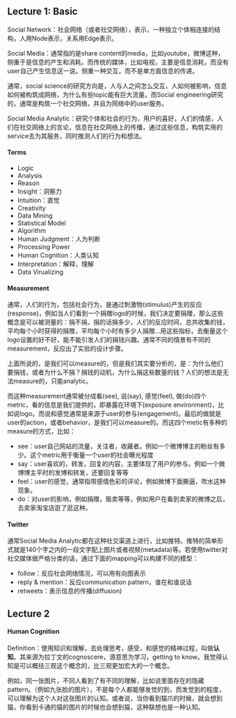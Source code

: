 ## Lecture 1: Basic
Social Network：社会网络（或者社交网络），表示，一种独立个体相连接的结构，人用Node表示，关系用Edge表示。

Social Media：通常指的是share content的media，比如youtube，微博这种，侧重于是信息的产生和消耗。而传统的媒体，比如电视，主要是信息消耗，而没有user自己产生信息这一说。侧重一种交互，而不是单方面信息的传递。

通常，social science的研究方向是，人与人之间怎么交互，人如何被影响，信息如何被构筑成网络，为什么有些topic能有巨大流量。而Social engineering研究的，通常是构筑一个社交网络，并且为网络中的user服务。

Social Media Analytic：研究个体和社会的行为，用户的喜好，人们的情感，人们在社交网络上的言论，信息在社交网络上的传播，通过这些信息，构筑实用的service去为其服务，同时推测人们的行为和想法。

#### Terms
* Logic
* Analysis
* Reason
* Insight：洞察力
* Intuition：直觉
* Creativity
* Data Mining
* Statistical Model
* Algorithm
* Human Judgment：人为判断
* Processing Power
* Human Cognition：人类认知
* Interpretation：解释，理解
* Data Virualizing

#### Measurement
通常，人们的行为，包括社会行为，是通过刺激物(stimulus)产生的反应(response)，例如当人们看到一个捐赠logo的时候，我们决定要捐赠，那么这些概念是可以被测量的：捐不捐，捐的话捐多少，人们的反应时间，总共收集的钱，平均每个小时获得的捐赠，平均每个小时有多少人捐赠...用这些指标，去衡量这个logo设置的好不好，能不能引发人们的捐钱兴趣。通常不同的情景有不同的measurement，反应出了实验的设计步骤。

上面所说的，是我们可以measure的，但是我们其实要分析的，是：为什么他们要捐钱，或者为什么不捐？捐钱的动机，为什么捐这些数量的钱？人们的想法是无法measure的，只能analytic。

而这种measurement通常被分成看(see), 说(say), 感觉(feel), 做(do)四个metric，看的信息是我们提供的，即暴露在环境下(exposure environment)，比如说logo。而说和感觉通常是来源于user的参与(engagement)。最后的做就是user的action，或者behavior，是我们可以measure的。而这四个metic有多种的measure的方式，比如：
* see：user自己网站的流量，关注者，收藏者。例如一个微博博主的粉丝有多少。这个metric用于衡量一个user的社会曝光程度
* say：user喜欢的，转发，回复的内容，主要体现了用户的参与。例如一个微博博主平时的发博和转发，还要回复等等
* feel：user的感觉，通常指带感情色彩的评论，例如微博下面撕逼，吹水这种现象。
* do：对user的影响，例如捐赠，贩卖等等，例如用户在看到卖家的微博之后，去卖家淘宝店逛了逛这种。

#### Twitter
通常Social Media Analytic都在这种社交渠道上进行，比如推特。推特的简单形式就是140个字之内的一段文字配上图片或者视频(metadata)等。若使用twitter对社交媒体做严格分类的话，通过下面的mapping可以构建不同的模型：
* follow：反应社会网络情况，可以用有向图表示
* reply & mention：反应communication pattern，谁在和谁说话
* retweets：表示信息的传播(diffusion)


## Lecture 2

#### Human Cognition
Definition：使用知识和理解，去处理思考，感受，和感觉的精神过程，叫做**认知**。其来源为拉丁文的cognoscere，源意思为学习，getting to know。我觉得认知是可以概括三观这个概念的，比三观更加宏大的一个概念。

例如，同一张图片，不同人看到了有不同的理解，比如说里面存在的隐藏pattern。（例如九张脸的图片），不是每个人都能够发觉的到，而发觉到的程度，可以理解为这个人对这张图片的认知。或者说，当你看到猫爪的时候，就会想到猫，你看到卡通的猫的图片的时候也会想到猫，这种联想也是一种认知。












